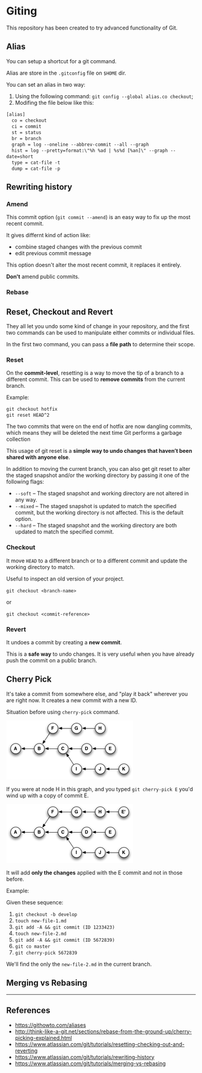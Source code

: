 # Giting

This repository has been created to try advanced functionality of Git.


## Alias

You can setup a shortcut for a git command.

Alias are store in the `.gitconfig` file on `$HOME` dir.

You can set an alias in two way:

1. Using the following command: `git config --global alias.co checkout`;
2. Modifing the file below like this:

```
[alias]
  co = checkout
  ci = commit
  st = status
  br = branch
  graph = log --oneline --abbrev-commit --all --graph
  hist = log --pretty=format:\"%h %ad | %s%d [%an]\" --graph --date=short
  type = cat-file -t
  dump = cat-file -p
```

## Rewriting history

### Amend

This commit option (`git commit --amend`) is an easy way to fix up the most recent commit.

It gives differnt kind of action like:

- combine staged changes with the previous commit
- edit previous commit message

This option doesn't alter the most recent commit, it replaces it entirely.

**Don't** amend public commits.

### Rebase





## Reset, Checkout and Revert

They all let you undo some kind of change in your repository, and the first two commands can be used to manipulate either commits or individual files.

In the first two command, you can pass a **file path** to determine their scope.

### Reset

On the **commit-level**, resetting is a way to move the tip of a branch to a different commit. This can be used to **remove commits** from the current branch.

Example:

    git checkout hotfix
    git reset HEAD^2

The two commits that were on the end of hotfix are now dangling commits, which means they will be deleted the next time Git performs a garbage collection

This usage of git reset is a **simple way to undo changes that haven’t been shared with anyone else**.

In addition to moving the current branch, you can also get git reset to alter the staged snapshot and/or the working directory by passing it one of the following flags:

- `--soft` – The staged snapshot and working directory are not altered in any way.
- `--mixed` – The staged snapshot is updated to match the specified commit, but the working directory is not affected. This is the default option.
- `--hard` – The staged snapshot and the working directory are both updated to match the specified commit.

### Checkout

It move `HEAD` to a different branch or to a different commit and update the working directory to match.

Useful to inspect an old version of your project.

`git checkout <branch-name>`

or

`git checkout <commit-reference>`

### Revert

It undoes a commit by creating a **new commit**.

This is a **safe way** to undo changes. It is very useful when you have already push the commit on a public branch.




## Cherry Pick

It's take a commit from somewhere else, and "play it back" wherever you are right now. It creates a new commit with a new ID.

Situation before using `cherry-pick` command.

![](./images/git-cherry-pick-reachability-example.png)

If you were at node H in this graph, and you typed `git cherry-pick E` you'd wind up with a copy of commit E.

![](./images/git-cherry-pick-reachability-example-2.png)

It will add **only the changes** applied with the E commit and not in those before.

Example:

Given these sequence:

1. `git checkout -b develop`
2. `touch new-file-1.md`
3. `git add -A && git commit (ID 1233423)`
4. `touch new-file-2.md`
5. `git add -A && git commit (ID 5672839)`
6. `git co master`
7. `git cherry-pick 5672839`

We'll find the only the `new-file-2.md` in the current branch.

## Merging vs Rebasing



-----------------------

## References

- https://githowto.com/aliases
- http://think-like-a-git.net/sections/rebase-from-the-ground-up/cherry-picking-explained.html
- https://www.atlassian.com/git/tutorials/resetting-checking-out-and-reverting
- https://www.atlassian.com/git/tutorials/rewriting-history
- https://www.atlassian.com/git/tutorials/merging-vs-rebasing

